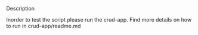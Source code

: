 
Description



Inorder to test the script please run the crud-app. Find more details on how to run in crud-app/readme.md
